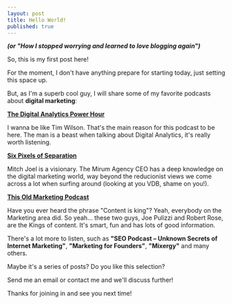 ```yaml
---
layout: post
title: Hello World!
published: true
---
```

_**(or "How I stopped worrying and learned to love blogging again")**_



So, this is my first post here!

For the moment, I don't have anything prepare for starting today, just setting this space up.

But, as I'm a superb cool guy, I will share some of my favorite podcasts about **digital marketing**:

**[The Digital Analytics Power Hour](http://analyticsdemystified.com/blog/tim-wilson/)**

I wanna be like Tim Wilson. That's the main reason for this podcast to be here. The man is a beast when talking about Digital Analytics, it's really worth listening.

**[Six Pixels of Separation](http://sixpixels.mirumagency.com/podcast/)**

Mitch Joel is a visionary. The Mirum Agency CEO has a deep knowledge on the digital marketing world, way beyond the reducionist views we come across a lot when surfing around (looking at you VDB, shame on you!).

**[This Old Marketing Podcast](http://contentmarketinginstitute.com/pnr-with-this-old-marketing-podcast/)**

Have you ever heard the phrase "Content is king"? Yeah, everybody on the Marketing area did. So yeah... these two guys, Joe Pulizzi and Robert Rose, are the Kings of content. It's smart, fun and has lots of good information.

There's a lot more to listen, such as **"SEO Podcast – Unknown Secrets of Internet Marketing"**, **"Marketing for Founders"**, **"Mixergy"** and many others.

Maybe it's a series of posts? Do you like this selection?

Send me an email or contact me and we'll discuss further!

Thanks for joining in and see you next time!